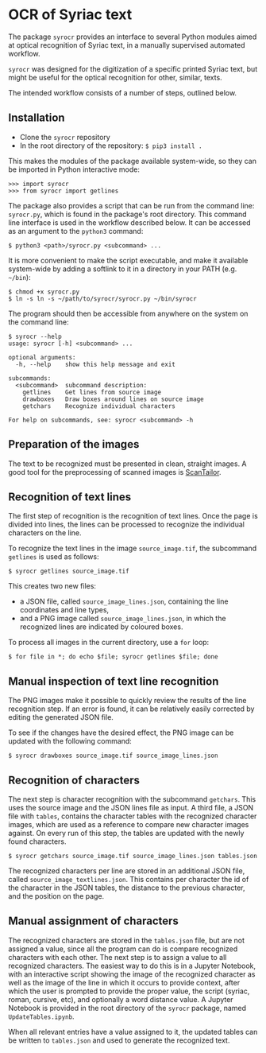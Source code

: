 OCR of Syriac text
==================

The package `syrocr` provides an interface to several Python modules
aimed at optical recognition of Syriac text, in a manually supervised
automated workflow.

`syrocr` was designed for the digitization of a specific printed Syriac
text, but might be useful for the optical recognition for other, similar,
texts.

The intended workflow consists of a number of steps, outlined below.

Installation
------------

- Clone the `syrocr` repository
- In the root directory of the repository: `$ pip3 install .`

This makes the modules of the package available system-wide, so they can
be imported in Python interactive mode:

    >>> import syrocr
    >>> from syrocr import getlines

The package also provides a script that can be run from the command line:
`syrocr.py`, which is found in the package's root directory. This command
line interface is used in the workflow described below. It can be accessed
as an argument to the `python3` command:

    $ python3 <path>/syrocr.py <subcommand> ...

It is more convenient to make the script executable, and make it available
system-wide by adding a softlink to it in a directory in your PATH
(e.g. `~/bin`):

    $ chmod +x syrocr.py
    $ ln -s ln -s ~/path/to/syrocr/syrocr.py ~/bin/syrocr

The program should then be accessible from anywhere on the system on the
command line:

    $ syrocr --help
    usage: syrocr [-h] <subcommand> ...

    optional arguments:
      -h, --help    show this help message and exit

    subcommands:
      <subcommand>  subcommand description:
        getlines    Get lines from source image
        drawboxes   Draw boxes around lines on source image
        getchars    Recognize individual characters

    For help on subcommands, see: syrocr <subcommand> -h

Preparation of the images
-------------------------

The text to be recognized must be presented in clean, straight images.
A good tool for the preprocessing of scanned images is
[ScanTailor](http://scantailor.org/).

Recognition of text lines
-------------------------

The first step of recognition is the recognition of text lines.
Once the page is divided into lines, the lines can be processed to
recognize the individual characters on the line.

To recognize the text lines in the image `source_image.tif`,
the subcommand `getlines` is used as follows:

    $ syrocr getlines source_image.tif

This creates two new files:
- a JSON file, called `source_image_lines.json`, containing the line
  coordinates and line types,
- and a PNG image called `source_image_lines.json`, in which the recognized
  lines are indicated by coloured boxes.

To process all images in the current directory, use a `for` loop:

    $ for file in *; do echo $file; syrocr getlines $file; done

Manual inspection of text line recognition
------------------------------------------

The PNG images make it possible to quickly review the results of the
line recognition step. If an error is found, it can be relatively
easily corrected by editing the generated JSON file.

To see if the changes have the desired effect, the PNG image can be
updated with the following command:

    $ syrocr drawboxes source_image.tif source_image_lines.json

Recognition of characters
-------------------------

The next step is character recognition with the subcommand `getchars`.
This uses the source image and the JSON lines file as input. A third
file, a JSON file with `tables`, contains the character tables with
the recognized character images, which are used as a reference to
compare new character images against. On every run of this step, the
tables are updated with the newly found characters.

    $ syrocr getchars source_image.tif source_image_lines.json tables.json

The recognized characters per line are stored in an additional JSON file,
called `source_image_textlines.json`. This contains per character the
id of the character in the JSON tables, the distance to the previous
character, and the position on the page.

Manual assignment of characters
-------------------------------

The recognized characters are stored in the `tables.json` file, but are
not assigned a value, since all the program can do is compare recognized
characters with each other. The next step is to assign a value to all
recognized characters. The easiest way to do this is in a Jupyter Notebook,
with an interactive script showing the image of the recognized character
as well as the image of the line in which it occurs to provide context,
after which the user is prompted to provide the proper value, the script
(syriac, roman, cursive, etc), and optionally a word distance value.
A Jupyter Notebook is provided in the root directory of the `syrocr` package,
named `UpdateTables.ipynb`.

When all relevant entries have a value assigned to it, the updated tables
can be written to `tables.json` and used to generate the recognized text.
